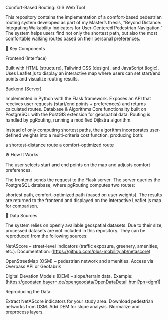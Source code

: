 Comfort-Based Routing: GIS Web Tool

This repository contains the implementation of a comfort-based pedestrian routing system developed as part of my Master’s thesis, “Beyond Distance: Integrating Walkability Indicators for User-Centered Pedestrian Navigation.” 
The system helps users find not only the shortest path, but also the most comfortable walking routes based on their personal preferences.

🔑 Key Components

Frontend (Interface)

Built with HTML (structure), Tailwind CSS (design), and JavaScript (logic).
Uses Leaflet.js to display an interactive map where users can set start/end points and visualize routing results.

Backend (Server)

Implemented in Python with the Flask framework.
Exposes an API that receives user requests (start/end points + preferences) and returns calculated routes.
Database & Algorithms
Core functionality built on PostgreSQL with the PostGIS extension for geospatial data.
Routing is handled by pgRouting, running a modified Dijkstra algorithm.

Instead of only computing shortest paths, the algorithm incorporates user-defined weights into a multi-criteria cost function, producing both:

a shortest-distance route
a comfort-optimized route

⚙️ How It Works

The user selects start and end points on the map and adjusts comfort preferences.

The frontend sends the request to the Flask server.
The server queries the PostgreSQL database, where pgRouting computes two routes:

shortest path,
comfort-optimized path (based on user weights).
The results are returned to the frontend and displayed on the interactive Leaflet.js map for comparison.

📂 Data Sources

The system relies on openly available geospatial datasets. Due to their size, processed datasets are not included in this repository. They can be reproduced from the following sources:

NetAScore – street-level indicators (traffic exposure, greenery, amenities, etc.).
Documentation: (https://github.com/plus-mobilitylab/netascore) 

OpenStreetMap (OSM) – pedestrian network and amenities.
Access via Overpass API or Geofabrik

Digital Elevation Models (DEM) – slope/terrain data.
Example: (https://geodaten.bayern.de/opengeodata/OpenDataDetail.html?pn=dgm1)

Reproducing the Data

Extract NetAScore indicators for your study area.
Download pedestrian networks from OSM.
Add DEM for slope analysis.
Normalize and preprocess layers.
